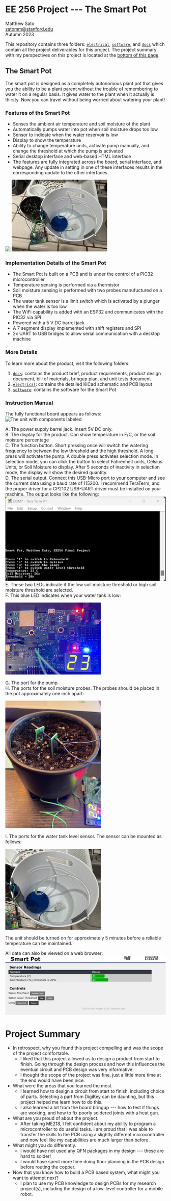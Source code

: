 # EE 256 Project --- The Smart Pot
Matthew Sato <br />
satomm@stanford.edu <br />
Autumn 2023

This repository contains three folders: [`electrical`](electrical), [`software`](software), and [`docs`](docs) which contain all the project deliverables for this project. The project summary with my perspectives on this project is located at the [bottom of this page](#project-summary).

## The Smart Pot
The smart pot is designed as a completely autonomous plant pot that gives you the ability to be a plant parent without the trouble of remembering to water it on a regular basis. It gives water to the plant when it actually is thirsty. Now you can travel without being worried about watering your plant!

### Features of the Smart Pot
- Senses the ambient air temperature and soil moisture of the plant
- Automatically pumps water into pot when soil moisture drops too low
- Sensor to indicate when the water reservoir is low
- Display to show the temperature
- Ability to change temperature units, activate pump manually, and change the threshold at which the pump is activated
- Serial desktop interface and web-based HTML interface
- The features are fully integrated across the board, serial interface, and webpage. Any update in setting in one of these interfaces results in the corresponding update to the other interfaces.

<img src="graphics/watering.gif" width="300">
<img src="graphics/setup.jpg" width="300">

### Implementation Details of the Smart Pot
- The Smart Pot is built on a PCB and is under the control of a PIC32 microcontroller
- Temperature sensing is performed via a thermistor
- Soil moisture sensing is performed with two probes manufuctured on a PCB
- The water tank sensor is a limit switch which is activated by a plunger when the water is too low
- The WiFi capability is added with an ESP32 and communicates with the PIC32 via SPI
- Powered with a 5 V DC barrel jack
- A 7 segment display implemented with shift registers and SPI
- 2x UART to USB bridges to allow serial communication with a desktop machine

### More Details
To learn more about the product, visit the following folders:
1. [`docs`](docs/): contains the product brief, product requirements, product design document, bill of materials, bringup plan, and unit tests document
2. [`electrical`](electrical/): contains the detailed KiCad schematic and PCB layout
3. [`software`](software/): contains the software for the Smart Pot

### Instruction Manual
The fully functional board appears as follows:
![The unit with components labeled](graphics/Instructions.png)

A. The power supply barrel jack. Insert 5V DC only. <br />
B. The display for the product. Can show temperature in F/C, or the soil moisture percentage <br />
C. The function button. Short pressing once will switch the watering frequency to between the low threshold and the high threshold. A long press will activate the pump. A double press activates selection mode. In selection mode, you can click the button to select Fahrenheit units, Celsius Units, or Soil Moisture to display. After 5 seconds of inactivity in selection mode, the display will show the desired quantity.<br />
D. The serial output. Connect this USB-Micro port to your computer and see the current data using a baud rate of 115200. I recommend TeraTerm, and the proper driver for a CP2102 USB-UART driver must be installed on your machine. The output looks like the following:
![An image of the serial out interface](software/graphics/serial_out.png)
E. These two LEDs indicate if the low soil moisture threshold or high soil moisture threshold are selected.<br />
F. This blue LED indicates when your water tank is low:

<img src="graphics/Low%20Water.jpg" width="300">

G. The port for the pump<br />
H. The ports for the soil moisture probes. The probes should be placed in the pot approximately one inch apart:

<img src="graphics/Soil%20Moisture%20Probes.jpg" width="300">

I. The ports for the water tank level sensor. The sensor can be mounted as follows:

<img src="graphics/water_level.jpg" width="300">

The unit should be turned on for approximately 5 minutes before a reliable temperature can be maintained.

All data can also be viewed on a web browser:
![An image of the webpage](software/graphics/webpage.png)

# Project Summary
- In retrospect, why you found this project compelling and was the scope of the project comfortable.
    - I liked that this project allowed us to design a product from start to finish. Going through the design process and how this influences the eventual circuit and PCB design was very informative.
    - I thought the scope of the project was fine, just a little more time at the end would have been nice.
- What were the areas that you learned the most.
    - I learned how to design a circuit from start to finish, including choice of parts. Selecting a part from DigiKey can be daunting, but this project helped me learn how to do this.
    - I also learned a lot from the board bringup --- how to test if things are working, and how to fix poorly soldered joints with a heat gun.
- What are you proud of about the project.
    - After taking ME218, I felt confident about my ability to program a microcontroller to do useful tasks. I am proud that I was able to transfer the skills to the PCB using a slightly different microcontroller and now feel like my capabilities are much larger than before.
- What might you do differently.
    - I would have not used any QFN packages in my design --- these are hard to solder!
    - I would have spent more time doing floor planning in the PCB design before routing the copper.
- Now that you know how to build a PCB based system, what might you want to attempt next?
    - I plan to use my PCB knowledge to design PCBs for my research project(s), including the design of a low-level controller for a mobile robot.
